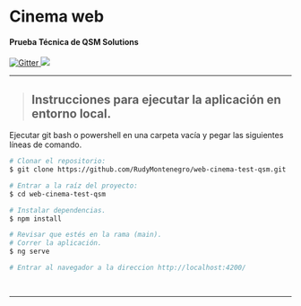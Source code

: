 
<h1>
  Cinema web
</h1>

<h4>Prueba Técnica de QSM Solutions<a></h4>

<p>
  <a href="https://angular.io/">
    <img src="	https://img.shields.io/badge/Angular-DD0031?style=for-the-badge&logo=angular&logoColor=white"
         alt="Gitter">
  </a>
  <a href="https://firebase.google.com/?gclid=Cj0KCQjwz6ShBhCMARIsAH9A0qWAPrAPqoS3YC36Bb4q1UwoVNfbgUlZ91BSzMBruPAWzOe7_Vm2iNkaAo46EALw_wcB&gclsrc=aw.ds&hl=es-419"><img src="https://img.shields.io/badge/firebase-ffca28?style=for-the-badge&logo=firebase&logoColor=black">
  </a>
</p>

---
>## Instrucciones para ejecutar la aplicación en entorno local.

Ejecutar git bash o powershell en una carpeta vacía y pegar las siguientes líneas de comando.

```bash
# Clonar el repositorio:
$ git clone https://github.com/RudyMontenegro/web-cinema-test-qsm.git

# Entrar a la raíz del proyecto:
$ cd web-cinema-test-qsm

# Instalar dependencias.
$ npm install

# Revisar que estés en la rama (main).
# Correr la aplicación.
$ ng serve

# Entrar al navegador a la direccion http://localhost:4200/

 
```





---

